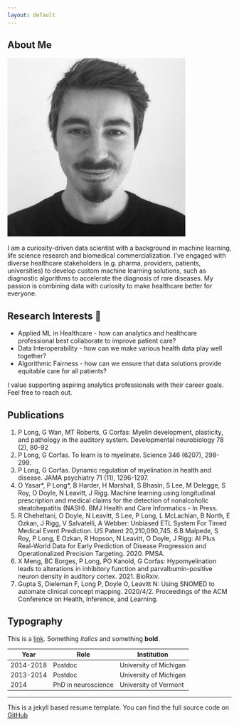 ```yaml
---
layout: default
---
```


## About Me

<img class="profile-picture" src="photo.jpg">

I am a curiosity-driven data scientist with a background in machine learning, life science research and biomedical commercialization. I’ve engaged with diverse healthcare stakeholders (e.g. pharma, providers, patients, universities) to develop custom machine learning solutions, such as diagnostic algorithms to accelerate the diagnosis of rare diseases. My passion is combining data with curiosity to make healthcare better for everyone. 


## Research Interests 🌱

* Applied ML in Healthcare - how can analytics and healthcare professional best collaborate to improve patient care?
* Data Interoperability - how can we make various health data play well together?
* Algorithmic Fairness - how can we ensure that data solutions provide equitable care for all patients?

I value supporting aspiring analytics professionals with their career goals. Feel free to reach out.

## Publications

1. P Long, G Wan, MT Roberts, G Corfas: Myelin development, plasticity, and pathology in the auditory system. Developmental neurobiology 78 (2), 80-92
2. P Long, G Corfas. To learn is to myelinate. Science 346 (6207), 298-299.
3. P Long, G Corfas. Dynamic regulation of myelination in health and disease. JAMA psychiatry 71 (11), 1296-1297.
4. O Yasar*, P Long*, B Harder, H Marshall, S Bhasin, S Lee, M Delegge, S Roy, O Doyle, N Leavitt, J Rigg. Machine learning using longitudinal prescription and medical claims for the detection of nonalcoholic steatohepatitis (NASH). BMJ Health and Care Informatics - In Press.
5. R Cheheltani, O Doyle, N Leavitt, S Lee, P Long, L McLachlan, B North, E Ozkan, J Rigg, V Salvatelli, A Webber: Unbiased ETL System For Timed Medical Event Prediction. US Patent 20,210,090,745.
6.B  Malpede, S Roy, P Long, E Ozkan, R Hopson, N Leavitt, O Doyle, J Rigg: AI Plus Real-World Data for Early Prediction of Disease Progression and Operationalized Precision Targeting. 2020. PMSA.
7. X Meng, BC Borges, P Long, PO Kanold, G Corfas: Hypomyelination leads to alterations in inhibitory function and parvalbumin-positive neuron density in auditory cortex. 2021. BioRxiv.
8. Gupta S, Dieleman F, Long P, Doyle O, Leavitt N: Using SNOMED to automate clinical concept mapping. 2020/4/2. Proceedings of the ACM Conference on Health, Inference, and Learning. 


## Typography

This is a [link](http://google.com). Something *italics* and something **bold**.


Year |  Role | Institution
-----|-------|--------
2014-2018 | Postdoc | University of Michigan
2013-2014 | Postdoc | University of Michigan
2014 | PhD in neuroscience| University of Vermont

---
This is a jekyll based resume template. You can find the full source code on [GitHub](https://github.com/bk2dcradle/researcher)
